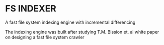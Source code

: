 # FS INDEXER
A fast file system indexing engine with incremental differencing

The indexing engine was built after studying T.M. Bission et. al white paper on
designing a fast file system crawler
